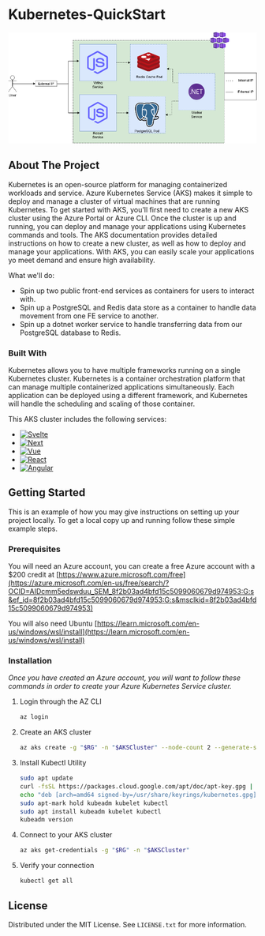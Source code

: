 # Kubernetes-QuickStart

![Kubernetes](Images/Transparent.png)

<!-- ABOUT THE PROJECT -->
## About The Project

Kubernetes is an open-source platform for managing containerized workloads and service. Azure Kubernetes Service (AKS) makes it simple to deploy and manage a cluster of virtual machines that are running Kubernetes. To get started with AKS, you'll first need to create a new AKS cluster using the Azure Portal or Azure CLI. Once the cluster is up and running, you can deploy and manage your applications using Kubernetes commands and tools. The AKS documentation provides detailed instructions on how to create a new cluster, as well as how to deploy and manage your applications. With AKS, you can easily scale your applications yo meet demand and ensure high availability.

What we'll do:
* Spin up two public front-end services as containers for users to interact with.
* Spin up a PostgreSQL and Redis data store as a container to handle data movement from one FE service to another.
* Spin up a dotnet worker service to handle transferring data from our PostgreSQL database to Redis.

### Built With

Kubernetes allows you to have multiple frameworks running on a single Kubernetes cluster. Kubernetes is a container orchestration platform that can manage multiple containerized applications simultaneously. Each application can be deployed using a different framework, and Kubernetes will handle the scheduling and scaling of those container.

This AKS cluster includes the following services:
* [![Svelte][Svelte.dev]][Svelte-url]
* [![Next][Next.js]][Next-url]
* [![Vue][Vue.js]][Vue-url]
* [![React][React.js]][React-url]
* [![Angular][Angular.io]][Angular-url]

<!-- GETTING STARTED -->
## Getting Started

This is an example of how you may give instructions on setting up your project locally.
To get a local copy up and running follow these simple example steps.

### Prerequisites

You will need an Azure account, you can create a free Azure account with a $200 credit at [https://www.azure.microsoft.com/free](https://azure.microsoft.com/en-us/free/search/?OCID=AIDcmm5edswduu_SEM_8f2b03ad4bfd15c5099060679d974953:G:s&ef_id=8f2b03ad4bfd15c5099060679d974953:G:s&msclkid=8f2b03ad4bfd15c5099060679d974953)

You will also need Ubuntu [https://learn.microsoft.com/en-us/windows/wsl/install](https://learn.microsoft.com/en-us/windows/wsl/install)

### Installation

_Once you have created an Azure account, you will want to follow these commands in order to create your Azure Kubernetes Service cluster._

1. Login through the AZ CLI
   ```sh
   az login
   ```
2. Create an AKS cluster
   ```sh
   az aks create -g "$RG" -n "$AKSCluster" --node-count 2 --generate-ssh-keys
   ```
3. Install Kubectl Utility
   ```sh
   sudo apt update
   curl -fsSL https://packages.cloud.google.com/apt/doc/apt-key.gpg | sudo tee /usr/share/keyrings/kubernetes.gpg
   echo "deb [arch=amd64 signed-by=/usr/share/keyrings/kubernetes.gpg] http://apt.kubernetes.io/ kubernetes-xenial main" | sudo tee -a /etc/apt/sources.list
   sudo apt-mark hold kubeadm kubelet kubectl
   sudo apt install kubeadm kubelet kubectl
   kubeadm version
   ```
4. Connect to your AKS cluster
   ```sh
   az aks get-credentials -g "$RG" -n "$AKSCluster"
   ```
5. Verify your connection
   ```sh
   kubectl get all
   ```

<!-- LICENSE -->
## License

Distributed under the MIT License. See `LICENSE.txt` for more information.

<!-- MARKDOWN LINKS & IMAGES -->
<!-- https://www.markdownguide.org/basic-syntax/#reference-style-links -->
[contributors-shield]: https://img.shields.io/github/contributors/othneildrew/Best-README-Template.svg?style=for-the-badge
[contributors-url]: https://github.com/othneildrew/Best-README-Template/graphs/contributors
[forks-shield]: https://img.shields.io/github/forks/othneildrew/Best-README-Template.svg?style=for-the-badge
[forks-url]: https://github.com/othneildrew/Best-README-Template/network/members
[stars-shield]: https://img.shields.io/github/stars/othneildrew/Best-README-Template.svg?style=for-the-badge
[stars-url]: https://github.com/othneildrew/Best-README-Template/stargazers
[issues-shield]: https://img.shields.io/github/issues/othneildrew/Best-README-Template.svg?style=for-the-badge
[issues-url]: https://github.com/othneildrew/Best-README-Template/issues
[license-shield]: https://img.shields.io/github/license/othneildrew/Best-README-Template.svg?style=for-the-badge
[license-url]: https://github.com/othneildrew/Best-README-Template/blob/master/LICENSE.txt
[linkedin-shield]: https://img.shields.io/badge/-LinkedIn-black.svg?style=for-the-badge&logo=linkedin&colorB=555
[linkedin-url]: https://linkedin.com/in/othneildrew
[product-screenshot]: images/screenshot.png
[Next.js]: https://img.shields.io/badge/-dotnet-red
[Next-url]: https://learn.microsoft.com/en-us/dotnet/core/introduction
[React.js]: https://img.shields.io/badge/-Kubernetes-blue
[React-url]: https://kubernetes.io/
[Vue.js]: https://img.shields.io/badge/-javascript-brightgreen
[Vue-url]: https://www.javascript.com/resources
[Angular.io]: https://img.shields.io/badge/-PostgreSQL-lightgrey
[Angular-url]: https://www.postgresql.org/
[Svelte.dev]: https://img.shields.io/badge/-Redis-orange
[Svelte-url]: https://redis.io/docs/about/
[Laravel.com]: https://img.shields.io/badge/Laravel-FF2D20?style=for-the-badge&logo=laravel&logoColor=white
[Laravel-url]: https://laravel.com
[Bootstrap.com]: https://img.shields.io/badge/Bootstrap-563D7C?style=for-the-badge&logo=bootstrap&logoColor=white
[Bootstrap-url]: https://getbootstrap.com
[JQuery.com]: https://img.shields.io/badge/jQuery-0769AD?style=for-the-badge&logo=jquery&logoColor=white
[JQuery-url]: https://jquery.com 

